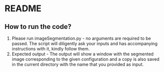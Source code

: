 # README

## How to run the code?
1. Please run imageSegmentation.py - no arguments are required to be passed. The script will diligently ask your inputs and has accompanying instructions with it, kindly follow them.
2. Expected output - The output will show a window with the segmented image corresponding to the given configuration and a copy is also saved in the current directory with the name that you provided as input.